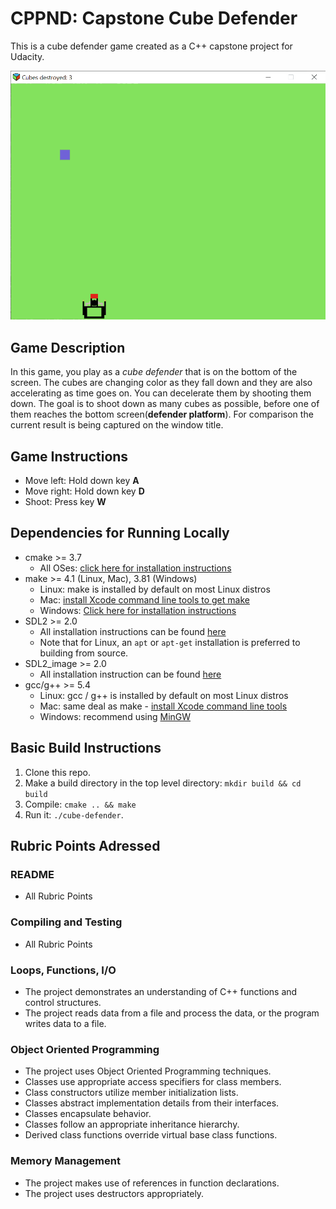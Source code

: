 # CPPND: Capstone Cube Defender

This is a cube defender game created as a C++ capstone project for Udacity.

<img src="cube.gif"/>

## Game Description
In this game, you play as a *cube defender* that is on the bottom of the screen. The cubes are changing color as they fall down and they are also accelerating as time goes on.
You can decelerate them by shooting them down. The goal is to shoot down as many cubes as possible,
before one of them reaches the bottom screen(**defender platform**). For comparison the current result is being captured on the window title.

## Game Instructions
* Move left: Hold down key **A**
* Move right: Hold down key **D**
* Shoot: Press key **W**

## Dependencies for Running Locally
* cmake >= 3.7
  * All OSes: [click here for installation instructions](https://cmake.org/install/)
* make >= 4.1 (Linux, Mac), 3.81 (Windows)
  * Linux: make is installed by default on most Linux distros
  * Mac: [install Xcode command line tools to get make](https://developer.apple.com/xcode/features/)
  * Windows: [Click here for installation instructions](http://gnuwin32.sourceforge.net/packages/make.htm)
* SDL2 >= 2.0
  * All installation instructions can be found [here](https://wiki.libsdl.org/Installation)
  * Note that for Linux, an `apt` or `apt-get` installation is preferred to building from source.
* SDL2_image >= 2.0
  * All installation instruction can be found [here](https://www.libsdl.org/projects/SDL_image/)
* gcc/g++ >= 5.4
  * Linux: gcc / g++ is installed by default on most Linux distros
  * Mac: same deal as make - [install Xcode command line tools](https://developer.apple.com/xcode/features/)
  * Windows: recommend using [MinGW](http://www.mingw.org/)

## Basic Build Instructions
1. Clone this repo.
2. Make a build directory in the top level directory: `mkdir build && cd build`
3. Compile: `cmake .. && make`
4. Run it: `./cube-defender`.

## Rubric Points Adressed
### README 
* All Rubric Points
### Compiling and Testing
* All Rubric Points
### Loops, Functions, I/O
* The project demonstrates an understanding of C++ functions and control structures.
* The project reads data from a file and process the data, or the program writes data to a file.
### Object Oriented Programming
* The project uses Object Oriented Programming techniques.
* Classes use appropriate access specifiers for class members.
* Class constructors utilize member initialization lists.
* Classes abstract implementation details from their interfaces.
* Classes encapsulate behavior.
* Classes follow an appropriate inheritance hierarchy.
* Derived class functions override virtual base class functions.
### Memory Management
* The project makes use of references in function declarations.
* The project uses destructors appropriately.




